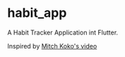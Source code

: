 # habit_app

A Habit Tracker Application int Flutter.

Inspired by [Mitch Koko's video](https://www.youtube.com/watch?v=2VKpq4h3Sdw)
